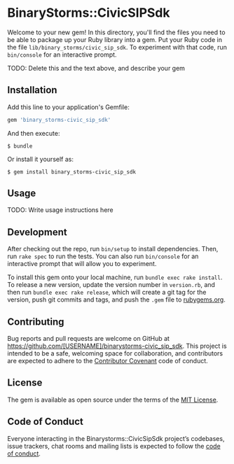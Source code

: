 # BinaryStorms::CivicSIPSdk

Welcome to your new gem! In this directory, you'll find the files you need to be able to package up your Ruby library into a gem. Put your Ruby code in the file `lib/binary_storms/civic_sip_sdk`. To experiment with that code, run `bin/console` for an interactive prompt.

TODO: Delete this and the text above, and describe your gem

## Installation

Add this line to your application's Gemfile:

```ruby
gem 'binary_storms-civic_sip_sdk'
```

And then execute:

    $ bundle

Or install it yourself as:

    $ gem install binary_storms-civic_sip_sdk

## Usage

TODO: Write usage instructions here

## Development

After checking out the repo, run `bin/setup` to install dependencies. Then, run `rake spec` to run the tests. You can also run `bin/console` for an interactive prompt that will allow you to experiment.

To install this gem onto your local machine, run `bundle exec rake install`. To release a new version, update the version number in `version.rb`, and then run `bundle exec rake release`, which will create a git tag for the version, push git commits and tags, and push the `.gem` file to [rubygems.org](https://rubygems.org).

## Contributing

Bug reports and pull requests are welcome on GitHub at https://github.com/[USERNAME]/binarystorms-civic_sip_sdk. This project is intended to be a safe, welcoming space for collaboration, and contributors are expected to adhere to the [Contributor Covenant](http://contributor-covenant.org) code of conduct.

## License

The gem is available as open source under the terms of the [MIT License](https://opensource.org/licenses/MIT).

## Code of Conduct

Everyone interacting in the Binarystorms::CivicSipSdk project’s codebases, issue trackers, chat rooms and mailing lists is expected to follow the [code of conduct](https://github.com/[USERNAME]/binarystorms-civic_sip_sdk/blob/master/CODE_OF_CONDUCT.md).
